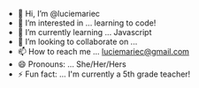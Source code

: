 - 👋 Hi, I’m @luciemariec
- 👀 I’m interested in ... learning to code!
- 🌱 I’m currently learning ... Javascript
- 💞️ I’m looking to collaborate on ... 
- 📫 How to reach me ... luciemariec@gmail.com
- 😄 Pronouns: ... She/Her/Hers
- ⚡ Fun fact: ... I'm currently a 5th grade teacher!

<!---
luciemariec/luciemariec is a ✨ special ✨ repository because its `README.md` (this file) appears on your GitHub profile.
You can click the Preview link to take a look at your changes.
--->
